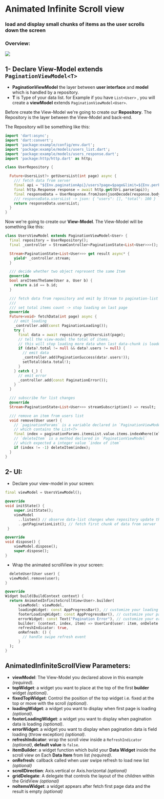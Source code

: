 
# Animated Infinite Scroll view

### load and display small chunks of items as the user scrolls down the screen

### Overview:

![](https://s10.gifyu.com/images/20220422_002203.gif)

## 1- Declare View-Model extends `PaginationViewModel<T>`

* **PaginationViewModel** the layer between **user interface** and **model** which is handled by a repository.
* **T** is Type of your data list. for Example if you have  `List<User>` , you will create a **viewModel** extends `PaginationViewModel<User>`.

Before create the View-Model we're going to create our **Repository**.
The Repository is the layer between the View-Model and back-end.

The Repository will be something like this:
```dart
import 'dart:async';
import 'dart:convert';
import 'package:example/config/env.dart';
import 'package:example/models/users_list.dart';
import 'package:example/models/users_response.dart';
import 'package:http/http.dart' as http;

class UserRepository {

  Future<UsersList?> getUsersList(int page) async {
    /// fetch data from server
    final api = "${Env.paginationApi}/users?page=$page&limit=${Env.perPage}";
    final http.Response response = await http.get(Uri.parse(api));
    final responseData = UserResponse.fromJson(jsonDecode(response.body));
    /// responseData.usersList -> json: { "users": [], "total": 100 }
    return responseData.usersList;
  }
}

```
Now we're going to create our **View-Model**.
The View-Model will be something like this:
```dart
class UsersViewModel extends PaginationViewModel<User> {
  final repository = UserRepository();
  final _controller = StreamController<PaginationState<List<User>>>();

  Stream<PaginationState<List<User>>> get result async* {
    yield* _controller.stream;
  }

  /// decide whether two object represent the same Item
  @override
  bool areItemsTheSame(User a, User b) {
    return a.id == b.id;
  }

  /// fetch data from repository and emit by Stream to pagination-list
  ///
  /// set total items count -> stop loading on last page
  @override
  Future<void> fetchData(int page) async {
    // emit loading
    _controller.add(const PaginationLoading());
    try {
      final data = await repository.getUsersList(page);
      // tell the view-model the total of items.
      // this will stop loading more data when last data-chunk is loaded
      if (data?.total != null && data?.users != null) {
        // emit data
        _controller.add(PaginationSuccess(data!.users!));
        setTotal(data.total!);
      }
    } catch (_) {
      // emit error
      _controller.add(const PaginationError());
    }
  }

  /// subscribe for list changes
  @override
  Stream<PaginationState<List<User>>> streamSubscription() => result;

  /// remove an item from users list
  void remove(User user) {
    // `paginationParams` is a variable declared in `PaginationViewModel`
    // which contains the List<T>
    final index = paginationParams.itemsList.value.items.indexWhere((element) => element.item.id == user.id);
    // `deleteItem` is a method declared in `PaginationViewModel`
    // which expected a integer value `index of item`
    if (index != -1) deleteItem(index);
  }
}
```

## 2- UI:
* Declare your view-model in your screen:
```dart
final viewModel = UsersViewModel();

@override
void initState() {
    super.initState();
    viewModel
      ..listen() // observe data-list changes when repository update the list
      ..getPaginationList(); // fetch first chunk of data from server
 }

@override
void dispose() {
    viewModel.dispose();
    super.dispose();
}
```
* Wrap the animated scrollView in your screen:
```dart
  deleteUser(User user) {
  viewModel.remove(user);
}

@override
Widget build(BuildContext context) {
  return AnimatedInfiniteScrollView<User>.builder(
      viewModel: viewModel,
      loadingWidget: const AppProgressBar(), // customize your loading widget
      footerLoadingWidget: const AppProgressBar(), // customize your pagination loading widget
      errorWidget: const Text("Pagination Error"), // customize your error widget
      builder: (context, index, item) => UserCard(user: item, onDelete: deleteUser),
      refreshIndicator: true,
      onRefresh: () {
        // handle swipe refresh event
      }
  );
}
```
## **AnimatedInfiniteScrollView** Parameters:
* **viewModel**: The View-Model you declared above in this example *(required)*.
* **topWidget**: a widget you want to place at the top of the first **builder** widget *(optional)*.
* **fixedTopWidget**: Control the position of the top widget i.e. fixed at the top or move with the scroll *(optional)*.
* **loadingWidget**: a widget you want to display when first page is loading *(optional)*.
* **footerLoadingWidget**: a widget you want to display when pagination data is loading *(optional)*.
* **errorWidget**: a widget you want to display when pagination data  is field loading (throw exception) *(optional)*.
* **refreshIndicator**: wrap the scroll view inside a `RefreshIndicator` *(optional)*, **default value** is `false`.
* **itemBuilder**: a widget function which build your **Data Widget** inside the scroll view on Each **Data Item** from list *(required)*.
* **onRefresh**: callback called when user swipe refresh to load new list *(optional)*
* **scrollDirection**: Axis.vertical or Axis.horizontal *(optional)*
* **gridDelegate**: A delegate that controls the layout of the children within the GridView *(optional)*
* **noItemsWidget**: a widget appears after fetch first page data and the result is empty *(optional)*
